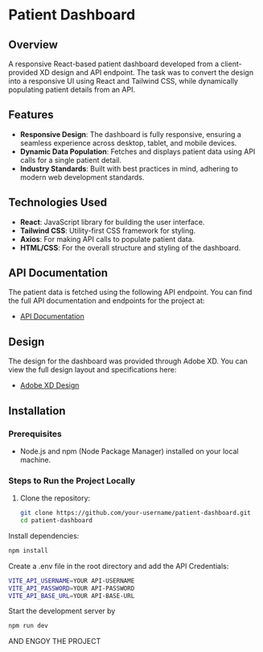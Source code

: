 # Patient Dashboard

## Overview
A responsive React-based patient dashboard developed from a client-provided XD design and API endpoint. The task was to convert the design into a responsive UI using React and Tailwind CSS, while dynamically populating patient details from an API.

## Features
- **Responsive Design**: The dashboard is fully responsive, ensuring a seamless experience across desktop, tablet, and mobile devices.
- **Dynamic Data Population**: Fetches and displays patient data using API calls for a single patient detail.
- **Industry Standards**: Built with best practices in mind, adhering to modern web development standards.

## Technologies Used
- **React**: JavaScript library for building the user interface.
- **Tailwind CSS**: Utility-first CSS framework for styling.
- **Axios**: For making API calls to populate patient data.
- **HTML/CSS**: For the overall structure and styling of the dashboard.

## API Documentation

The patient data is fetched using the following API endpoint. You can find the full API documentation and endpoints for the project at:

- [API Documentation](https://documenter.getpostman.com/view/11861104/2sA35G42ve)

## Design

The design for the dashboard was provided through Adobe XD. You can view the full design layout and specifications here:

- [Adobe XD Design](https://xd.adobe.com/view/121254c9-532f-4772-a1ba-dfe529a96b39-4741/)

## Installation

### Prerequisites
- Node.js and npm (Node Package Manager) installed on your local machine.

### Steps to Run the Project Locally

1. Clone the repository:

   ```bash
   git clone https://github.com/your-username/patient-dashboard.git
   cd patient-dashboard
   ```
Install dependencies:
```bash
npm install
```
Create a .env file in the root directory and add the API Credentials:
```bash
VITE_API_USERNAME=YOUR API-USERNAME
VITE_API_PASSWORD=YOUR API-PASSWORD
VITE_API_BASE_URL=YOUR API-BASE-URL
```
Start the development server by 
```bash
npm run dev
```
  AND ENGOY THE PROJECT


